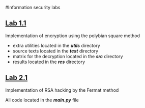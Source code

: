 #Information security labs

## [Lab 1.1](1.1-oz-lab)

Implementation of encryption using the polybian square method

- extra utilities located in the _**utils**_ directory
- source texts located in the _**test**_ directory
- matrix for the decryption located in the **_src_** directory
- results located in the _**res**_ directory

## [Lab 2.1](2.1-oz-lab)

Implementation of RSA hacking by the Fermat method

All code located in the **_main.py_** file